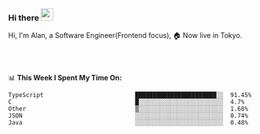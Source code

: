### Hi there <img src="https://media.giphy.com/media/hvRJCLFzcasrR4ia7z/giphy.gif" width="25px">

<!-- ![visitors](https://visitor-badge.glitch.me/badge?page_id=dislfyer.dislfyer) -->

Hi, I'm Alan, a Software Engineer(Frontend focus), 🏠 Now live in Tokyo.

<br/>
<br/>

📊 **This Week I Spent My Time On:**


<!--START_SECTION:waka-->

```text
TypeScript                          ███████████████████████░░  91.45%
C                                   █░░░░░░░░░░░░░░░░░░░░░░░░  4.7%
Other                               ▒░░░░░░░░░░░░░░░░░░░░░░░░  1.68%
JSON                                ░░░░░░░░░░░░░░░░░░░░░░░░░  0.74%
Java                                ░░░░░░░░░░░░░░░░░░░░░░░░░  0.48%
```

<!--END_SECTION:waka-->

<!--
**About Me:**
 -->
